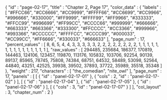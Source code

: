 {
  "id" : "page-02-17",
  "title" : "Chapter 2, Page 17",
  "color_data" : {
    "labels" : [
      "#FFCC66",
      "#CC6666",
      "#CC9999",
      "#FFFF66",
      "#CC6699",
      "#CC9966",
      "#996666",
      "#330000",
      "#FF9999",
      "#FFFF99",
      "#FF9966",
      "#333333",
      "#FFCC99",
      "#996699",
      "#FF99CC",
      "#CCCC66",
      "#999999",
      "#666666",
      "#663333",
      "#663366",
      "#333300",
      "#FFCCCC",
      "#CC3366",
      "#999966",
      "#993366",
      "#CCCCCC",
      "#FFFFCC",
      "#CCCC99",
      "#000033",
      "#CC99CC",
      "#FF6666",
      "#330033",
      "#666633"
    ],
    "page_num" : 17,
    "percent_values" : [
      8,
      6,
      5,
      4,
      4,
      3,
      3,
      3,
      3,
      3,
      2,
      2,
      2,
      2,
      2,
      2,
      2,
      2,
      1,
      1,
      1,
      1,
      1,
      1,
      1,
      1,
      1,
      1,
      1,
      1,
      1,
      1,
      1
    ],
    "raw_values" : [
      294485,
      235684,
      186377,
      170819,
      144463,
      124106,
      123457,
      119870,
      113176,
      105832,
      103706,
      92254,
      90139,
      89137,
      85965,
      78745,
      75808,
      74384,
      68751,
      64532,
      58489,
      53098,
      52564,
      44840,
      43251,
      42525,
      39938,
      39502,
      37893,
      37722,
      35989,
      35518,
      35348
    ]
  },
  "weight" : 217,
  "characters" : [
    "the_comedian",
    "nite_owl"
  ],
  "page_num" : 17,
  "panels" : [
    [
      {
        "id" : "panel-02-17-01"
      },
      {
        "cols" : 2,
        "id" : "panel-02-17-02"
      }
    ],
    [
      {
        "id" : "panel-02-17-04"
      },
      {
        "id" : "panel-02-17-05"
      },
      {
        "id" : "panel-02-17-06"
      }
    ],
    [
      {
        "cols" : 3,
        "id" : "panel-02-17-07"
      }
    ]
  ],
  "col_layout" : 3,
  "chapter_num" : 2
}
